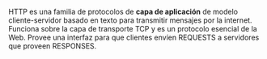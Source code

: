 HTTP es una familia de protocolos de **capa de aplicación** de modelo cliente-servidor basado en texto para transmitir mensajes por la internet. Funciona sobre la capa de transporte TCP y es un protocolo esencial de la Web. Provee una interfaz para que clientes envíen REQUESTS a servidores que proveen RESPONSES.